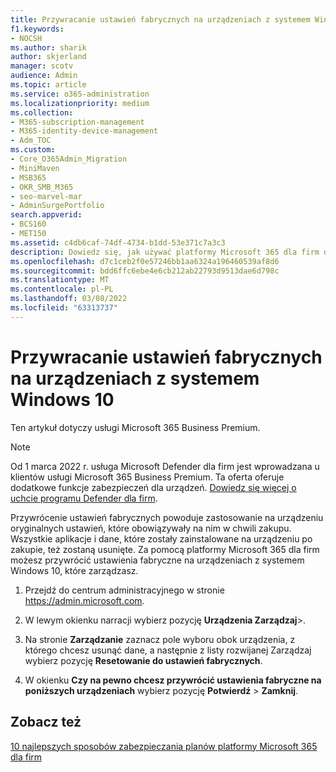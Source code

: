 ```yaml
---
title: Przywracanie ustawień fabrycznych na urządzeniach z systemem Windows 10
f1.keywords:
- NOCSH
ms.author: sharik
author: skjerland
manager: scotv
audience: Admin
ms.topic: article
ms.service: o365-administration
ms.localizationpriority: medium
ms.collection:
- M365-subscription-management
- M365-identity-device-management
- Adm_TOC
ms.custom:
- Core_O365Admin_Migration
- MiniMaven
- MSB365
- OKR_SMB_M365
- seo-marvel-mar
- AdminSurgePortfolio
search.appverid:
- BCS160
- MET150
ms.assetid: c4db6caf-74df-4734-b1dd-53e371c7a3c3
description: Dowiedz się, jak używać platformy Microsoft 365 dla firm do przywracania ustawień fabrycznych na urządzeniach z systemem Windows 10, które zarządzasz, przywracając im oryginalne ustawienia przy zakupie.
ms.openlocfilehash: d7c1ceb2f0e57246bb1aa6324a196460539af8d6
ms.sourcegitcommit: bdd6ffc6ebe4e6cb212ab22793d9513dae6d798c
ms.translationtype: MT
ms.contentlocale: pl-PL
ms.lasthandoff: 03/08/2022
ms.locfileid: "63313737"
---
```

# <a name="reset-windows-10-devices-to-their-factory-settings"></a>Przywracanie ustawień fabrycznych na urządzeniach z systemem Windows 10

Ten artykuł dotyczy usługi Microsoft 365 Business Premium.

> [!NOTE]
> Od 1 marca 2022 r. usługa Microsoft Defender dla firm jest wprowadzana u klientów usługi Microsoft 365 Business Premium. Ta oferta oferuje dodatkowe funkcje zabezpieczeń dla urządzeń. [Dowiedz się więcej o uchcie programu Defender dla firm](../../security/defender-business/mdb-overview.md).

Przywrócenie ustawień fabrycznych powoduje zastosowanie na urządzeniu oryginalnych ustawień, które obowiązywały na nim w chwili zakupu. Wszystkie aplikacje i dane, które zostały zainstalowane na urządzeniu po zakupie, też zostaną usunięte. Za pomocą platformy Microsoft 365 dla firm możesz przywrócić ustawienia fabryczne na urządzeniach z systemem Windows 10, które zarządzasz.
  
1. Przejdź do centrum administracyjnego w stronie <a href="https://go.microsoft.com/fwlink/p/?linkid=837890" target="_blank">https://admin.microsoft.com</a>.
    
2. W lewym okienku narracji wybierz pozycję **Urządzenia Zarządzaj**\>.

3. Na stronie **Zarządzanie** zaznacz pole wyboru obok urządzenia, z którego chcesz usunąć dane, a następnie z listy rozwijanej Zarządzaj wybierz pozycję  **Resetowanie do ustawień fabrycznych**.
    
4. W okienku **Czy na pewno chcesz przywrócić ustawienia fabryczne na poniższych urządzeniach** wybierz pozycję **Potwierdź** \> **Zamknij**.
    
  
## <a name="see-also"></a>Zobacz też

[10 najlepszych sposobów zabezpieczania planów platformy Microsoft 365 dla firm](../security-and-compliance/secure-your-business-data.md)
